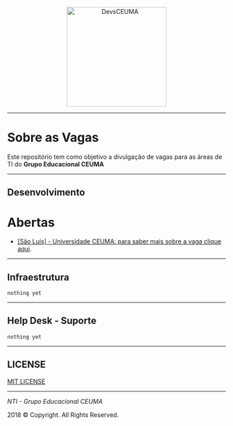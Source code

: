 <p align="center">
  <img src="https://avatars3.githubusercontent.com/u/20302123?v=4&u=70404a119120a15f255006c0b8f13a6929de0b6b&s=400" alt="DevsCEUMA" width="230" />
</p>

-------------------------------------------------

# Sobre as Vagas

Este repositório tem como objetivo a divulgação de vagas para as áreas de TI do **Grupo Educacional CEUMA**

-------------------------------------------------

## Desenvolvimento

# Abertas

- [[São Luís] - Universidade CEUMA: para saber mais sobre a vaga clique aqui](development/README.md).

-------------------------------------------------

## Infraestrutura

```nothing yet```

-------------------------------------------------

## Help Desk - Suporte

```nothing yet```

-------------------------------------------------

## LICENSE

[MIT LICENSE](LICENSE)

-------------------------------------------------

*NTI - Grupo Educacional CEUMA*

<p>2018 &copy; Copyright. All Rights Reserved.</p>
